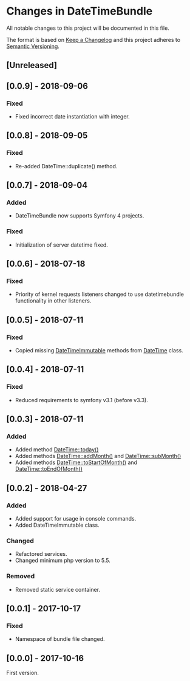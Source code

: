 # Changes in DateTimeBundle

All notable changes to this project will be documented in this file.

The format is based on [Keep a Changelog](http://keepachangelog.com/) and this project adheres to [Semantic Versioning](http://semver.org/).

## [Unreleased]

## [0.0.9] - 2018-09-06

### Fixed
- Fixed incorrect date instantiation with integer.

## [0.0.8] - 2018-09-05

### Fixed
- Re-added DateTime::duplicate() method.

## [0.0.7] - 2018-09-04

### Added
- DateTimeBundle now supports Symfony 4 projects.

### Fixed
- Initialization of server datetime fixed.

## [0.0.6] - 2018-07-18

### Fixed
- Priority of kernel requests listeners changed to use datetimebundle functionality in other listeners. 

## [0.0.5] - 2018-07-11

### Fixed
- Copied missing [DateTimeImmutable](src/Component/DateTimeImmutable.php) methods from [DateTime](src/Component/DateTime.php) class.

## [0.0.4] - 2018-07-11

### Fixed
- Reduced requirements to symfony v3.1 (before v3.3).

## [0.0.3] - 2018-07-11

### Added
- Added method [DateTime::today()](src/Component/DateTime.php)
- Added methods [DateTime::addMonth()](src/Component/DateTime.php) and [DateTime::subMonth()](src/Component/DateTime.php)
- Added methods [DateTime::toStartOfMonth()](src/Component/DateTime.php) and [DateTime::toEndOfMonth()](src/Component/DateTime.php)

## [0.0.2] - 2018-04-27

### Added
- Added support for usage in console commands.
- Added DateTimeImmutable class.

### Changed
- Refactored services.
- Changed minimum php version to 5.5.

### Removed
- Removed static service container.

## [0.0.1] - 2017-10-17

### Fixed
- Namespace of bundle file changed.

## [0.0.0] - 2017-10-16

First version.